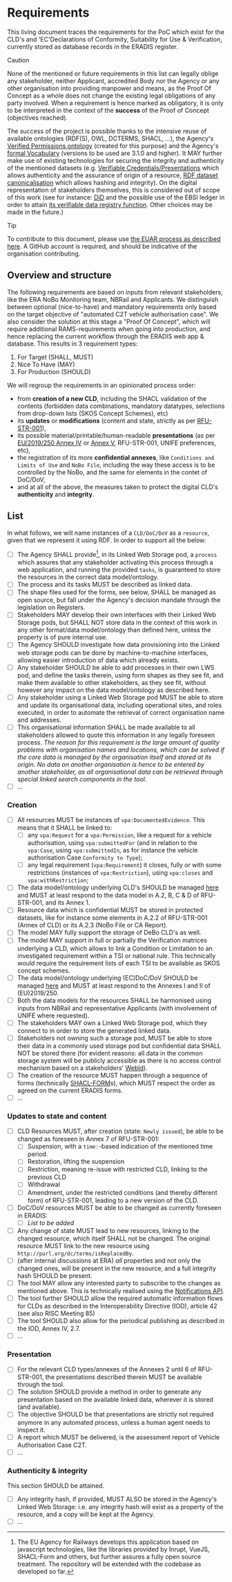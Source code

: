 # Requirements

This living document traces the requirements for the PoC which exist for the CLD's and 'EC'Declarations of Conformity, Suitability for Use & Verification, currently stored as database records in the ERADIS register.

> [!CAUTION]
> None of the mentioned or future requirements in this list can legally oblige any stakeholder, neither Applicant, accredited Body nor the Agency or any other organisation into providing manpower and means, as the Proof Of Concept as a whole does not change the existing legal obligations of any party involved. When a requirement is hence marked as obligatory, it is only to be interpreted in the context of the **success** of the Proof of Concept (objectives reached).

The success of the project is possible thanks to the intensive reuse of available ontologies (RDF(S), OWL, DCTERMS, SHACL, ...), the Agency's [Verified Permissions ontology](https://w3id.org/vpa) (created for this purpose) and the Agency's [formal Vocabulary](https://data-interop.era.europa.eu/era-vocabulary/) (versions to be used are 3.1.0 and higher). It MAY further make use of existing technologies for securing the integrity and authenticity of the mentioned datasets (e.g. [Verifiable Credentials/Presentations](https://www.w3.org/TR/vc-overview/) which allows authenticity and the assurance of origin of a resource, [RDF dataset canonicalisation](https://www.w3.org/TR/rdf-canon/#abstract) which allows hashing and integrity). On the digital representation of stakeholders themselves, this is considered out of scope of this work (see for instance: [DiD](https://www.w3.org/TR/did-core/) and the possible use of the EBSI ledger in order to attain [its verifiable data registry function](https://www.w3.org/TR/did-core/#dfn-distributed-ledger-technology). Other choices may be made in the future.)

> [!TIP]
> To contribute to this document, please use [the EUAR process as described  here](https://github.com/Interoperable-data/ERA_vocabulary/blob/main/README.md#Contributing). A GitHub account is required, and should be indicative of the organisation contributing.

## Overview and structure

The following requirements are based on inputs from relevant stakeholders, like the ERA NoBo Monitoring team, NBRail and Applicants. We distinguish between optional (nice-to-have) and mandatory requirements only based on the target objective of "automated C2T vehicle authorisation case". We also consider the solution at this stage a "Proof Of Concept", which will require additional RAMS-requirements when going into production, and hence replacing the current workflow through the ERADIS web app & database. This results in 3 requirement types:

1. For Target (SHALL, MUST)
2. Nice To Have (MAY)
3. For Production (SHOULD)

We will regroup the requirements in an opinionated process order:

* from **creation of a new CLD**, including the SHACL validation of the contents (forbidden data combinations, mandatory datatypes, selections from drop-down lists (SKOS Concept Schemes), etc)
* its **updates** or **modifications** (content and state, strictly as per [RFU-STR-001](https://nb-rail.eu/official-documents?_hash=sdZw5f9knrCRlgtc8tjzq263IkcdQhDo05f6n%2FKVqUA%3D&ctx=a%3A1%3A%7Bs%3A2%3A%22id%22%3Bi%3A154%3B%7D&p=documents%2FRFU%2FAll+subsystems%2FRFU-STR-001+Content+of+EC+Certificates.pdf)),
* its possible material/printable/human-readable **presentations** (as per [EU/2019/250 Annex IV](https://eur-lex.europa.eu/legal-content/EN/TXT/?uri=CELEX%3A02019R0250-20200616#tocId24) or [Annex V](https://eur-lex.europa.eu/legal-content/EN/TXT/?uri=CELEX%3A02019R0250-20200616#tocId28), RFU-STR-001, UNIFE preferences, etc),
* the registration of its more **confidential annexes**, like `Conditions and Limits of Use` and `NoBo File`, including the way these access is to be controlled by the NoBo, and the same for elements in the contet of DoC/DoV,
* and at all of the above, the measures taken to protect the digital CLD's **authenticity** and **integrity**.

## List

In what follows, we will name instances of a `CLD/DoC/DoV` as a `resource`, given that we represent it using RDF. In order to support all the below:

* [ ] The Agency SHALL provide[^OS], in its Linked Web Storage pod, a `process` which assures that any stakeholder activating this process through a web application, and running the provided `tasks`, is guaranteed to store the resources in the correct data model/ontology.
* [ ] The process and its tasks MUST be described as linked data.
* [ ] The shape files used for the forms, see below, SHALL be managed as open source, but fall under the Agency's decision mandate through the legislation on Registers.
* [ ] Stakeholders MAY develop their own interfaces with their Linked Web Storage pods, but SHALL NOT store data in the context of this work in any other format/data model/ontology than defined here, unless the property is of pure internal use.
* [ ] The Agency SHOULD investigate how data provisioning into the Linked web storage pods can be done by machine-to-machine interfaces, allowing easier introduction of data which already exists.
* [ ] Any stakeholder SHOULD be able to add processes in their own LWS pod, and define the tasks therein, using form shapes as they see fit, and make them available to other stakeholders, as they see fit, without however any impact on the data model/ontology as described here.
* [ ] Any stakeholder using a Linked Web Storage pod MUST be able to store and update its organisational data, including operational sites, and roles executed, in order to automate the retrieval of correct organisation name and addresses.
* [ ] This organisational information SHALL be made available to all stakeholders allowed to quote this information in any legally foreseen process. *The reason for this requirement is the large amount of quality problems with organisation names and locations, which can be solved if the core data is managed by the organisation itself and stored at its origin. No data on another organisation is hence to be entered by another stakeholder, as all organisational data can be retrieved through special linked search components in the tool.*
* [ ] ...

### Creation

* [ ] All resources MUST be instances of `vpa:DocumentedEvidence`. This means that it SHALL be linked to:
  * [ ] any `vpa:Request` for a `vpa:Permission`, like a request for a vehicle authorisation, using `vpa:submittedFor` (and in relation to the `vpa:Case`, using `vpa:submittedIn`, as for instance the vehicle authorisation Case `Conformity to Type`);
  * [ ] any legal requirement (`vpa:Requirement`) it closes, fully or with some restrictions (instances of `vpa:Restriction`), using `vpa:closes` and `vpa:withRestriction`;
* [ ] The data model/ontology underlying CLD's SHOULD be managed [here](CERTIFICATES.md) and MUST at least respond to the data model in A.2, B, C & D of RFU-STR-001, and its Annex 1.
* [ ] Resource data which is confidential MUST be stored in protected datasets, like for instance some elements in A.2.2 of RFU-STR-001 (Annex of CLD) or its A.2.3 (NoBo File or CA Report).
* [ ] The model MAY fully support the storage of DeBo CLD's as well.
* [ ] The model MAY support in full or partially the Verification matrices underlying a CLD, which allows to link a Condition or Limitation to an investigated requirement within a TSI or national rule. This technically would require the requirement lists of each TSI to be available as SKOS concept schemes.
* [ ] The data model/ontology underlying (EC)DoC/DoV SHOULD be managed [here](DECLARATIONS.md) and MUST at least respond to the Annexes I and II of (EU)2019/250.
* [ ] Both the data models for the resources SHALL be harmonised using inputs from NBRail and representative Applicants (with involvement of UNIFE where requested).
* [ ] The stakeholders MAY own a Linked Web Storage pod, which they connect to in order to store the generated linked data.
* [ ] Stakeholders not owning such a storage pod, MUST be able to store their data in a commonly used storage pod but confidential data SHALL NOT be stored there (for evident reasons: all data in the common storage system will be publicly accessible as there is no access control mechanism based on a stakeholders' [WebId](https://solid.github.io/webid-profile/)).
* [ ] The creation of the resource MUST happen through a sequence of forms (technically [SHACL-FORM](https://github.com/ULB-Darmstadt/shacl-form)s), which MUST respect the order as agreed on the current ERADIS forms.
* [ ] ...

### Updates to state and content

* [ ] CLD Resources MUST, after creation (state: `Newly issued`), be able to be changed as foreseen in Annex 7 of RFU-STR-001:
  * [ ] Suspension, with a `time:`-based indication of the mentioned time period.
  * [ ] Restoration, lifting the suspension
  * [ ] Restriction, meaning re-issue with restricted CLD, linking to the previous CLD
  * [ ] Withdrawal
  * [ ] Amendment, under the restricted conditions (and thereby different form) of RFU-STR-001, leading to a new version of the CLD.
* [ ] DoC/DoV resources MUST be able to be changed as currently foreseen in ERADIS:
  * [ ] *List to be added*
* [ ] Any change of state MUST lead to new resources, linking to the changed resource, which itself SHALL not be changed. The original resource MUST link to the new resource using `http://purl.org/dc/terms/isReplacedBy`.
* [ ] (after internal discussions at ERA) *all* properties and not only the changed ones, will be present in the new resource, and a full integrity hash SHOULD be present.
* [ ] The tool MAY allow any interested party to subscribe to the changes as mentioned above. This is technically realised using the [Notifications API](https://docs.inrupt.com/developer-tools/javascript/client-libraries/tutorial/subscribe-to-notifications/).
* [ ] The tool further SHOULD allow the required automatic information flows for CLDs as described in the Interoperability Directive (IOD), article 42 (see also RISC Meeting 85)
* [ ] The tool SHOULD also allow for the periodical publishing as described in the IOD, Annex IV, 2.7.
* [ ] ...

### Presentation

* [ ] For the relevant CLD types/annexes of the Annexes 2 until 6 of RFU-STR-001, the presentations described therein MUST be available through the tool.
* [ ] The solution SHOULD provide a method in order to generate any presentation based on the available linked data, wherever it is stored (and available).
* [ ] The objective SHOULD be that presentations are strictly not required anymore in any automated process, unless a human agent needs to inspect it.
* [ ] A report which MUST be delivered, is the assessment report of Vehicle Authorisation Case C2T.
* [ ] ...

### Authenticity & integrity

This section SHOULD be attained.

* [ ] Any integrity hash, if provided, MUST ALSO be stored in the Agency's Linked Web Storage: i.e. any integrity hash will exist as a property of the resource, and a copy will be kept at the Agency.
* [ ] ...

[^OS]: The EU Agency for Railways develops this application based on javascript technologies, like the libraries provided by Inrupt, VueJS, SHACL-Form and others, but further assures a fully open source treatment. The repository will be extended with the codebase as developed so far.

